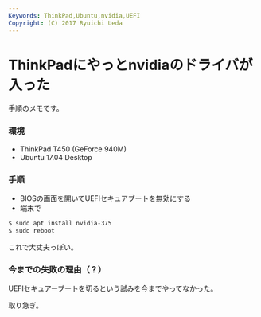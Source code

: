 ```yaml
---
Keywords: ThinkPad,Ubuntu,nvidia,UEFI
Copyright: (C) 2017 Ryuichi Ueda
---
```


# ThinkPadにやっとnvidiaのドライバが入った

手順のメモです。

### 環境

* ThinkPad T450 (GeForce 940M)
* Ubuntu 17.04 Desktop

### 手順

* BIOSの画面を開いてUEFIセキュアブートを無効にする
* 端末で

```bash
$ sudo apt install nvidia-375
$ sudo reboot
```

これで大丈夫っぽい。

### 今までの失敗の理由（？）

UEFIセキュアーブートを切るという試みを今までやってなかった。


取り急ぎ。
